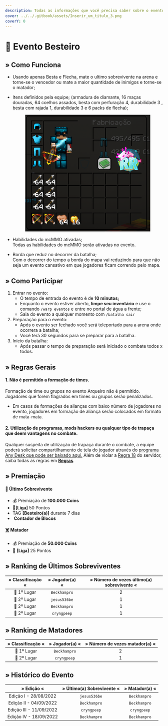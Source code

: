 ```yaml
---
description: Todas as informações que você precisa saber sobre o evento semanal Besteiro.
cover: ../../.gitbook/assets/Inserir_um_titulo_3.png
coverY: 0
---
```


# 🎯 Evento Besteiro

## » Como Funciona

* Usando apenas Besta e Flecha, mate o ultimo sobrevivente na arena e torne-se o vencedor ou mate a maior quantidade de inimigos e torne-se o matador;
*   Itens definidos pela equipe; (armadura de diamante, 16 maças douradas, 64 coelhos assados, besta com perfuração 4, durabilidade 3 , besta com rajada 1, durabilidade 3 e 6 packs de flecha);

    <figure><img src="../../.gitbook/assets/image (2) (2).png" alt=""><figcaption></figcaption></figure>
* Habilidades do mcMMO ativadas;\
  Todas as habilidades do mcMMO serão ativadas no evento.
* Borda que reduz no decorrer da batalha;\
  Com o decorrer do tempo a borda do mapa vai reduzindo para que não seja um evento cansativo em que jogadores ficam correndo pelo mapa.

## » Como Participar

1. Entrar no evento:
   * O tempo de entrada do evento é de **10 minutos;**
   * Enquanto o evento estiver aberto, **limpe seu inventário** e use o comando `/warp eventos` e entre no portal de água a frente;
   * Saia do evento a qualquer momento com `/batalha sair`&#x20;
2. Preparação para o evento:
   * Após o evento ser fechado você será teleportado para a arena onde ocorrera a batalha;
   * Você terá 30 segundos para se preparar para a batalha.&#x20;
3. Inicio da batalha:
   * Após passar o tempo de preparação será iniciado o combate todos x todos.

## » Regras Gerais

#### 1. Não é permitido a formação de times.

Formação de time ou grupos no evento Arqueiro não é permitido. Jogadores que forem flagrados em times ou grupos serão penalizados.

* Em casos de formações de alianças com baixo número de jogadores no evento, jogadores em formação de aliança serão colocados em formato de mata-mata.

#### **2. Utilização de programas, mods hackers ou qualquer tipo de trapaça que deem vantagens no combate.**

Qualquer suspeita de utilização de trapaça durante o combate, a equipe poderá solicitar compartilhamento de tela do jogador através do [programa Any Desk que pode ser baixado aqui.](https://anydesk.com/pt/downloads) Além de violar a [Regra 18](https://wiki.rederevo.com/regras/jogabilidade#01-7) do servidor, saiba todas as regras em [**Regras**](../../regras/).

## » Premiação

#### 🥇 Ú**ltimo Sobrevivente**

* 💰 Premiação de **100.000 Coins**
* 💎**\[Liga]** 50 Pontos
* ​<img src="https://files.gitbook.com/v0/b/gitbook-x-prod.appspot.com/o/spaces%2FvDOKGccGYHA70l7WF72d%2Fuploads%2FOBK4cloBTUiSCK8zAbq8%2Fimage.png?alt=media&#x26;token=c49a492f-3018-40e1-bdfe-428c73a2125d" alt="" data-size="line">TAG **\[Besteiro(a)]** durante 7 dias
* ​​<img src="https://files.gitbook.com/v0/b/gitbook-x-prod.appspot.com/o/spaces%2FvDOKGccGYHA70l7WF72d%2Fuploads%2F8EZjvWOc71OnVvlLX0Cp%2Fimage.png?alt=media&#x26;token=1d6b1323-340a-45d7-81c8-251f54ef9f3d" alt="" data-size="line"> **Contador de Blocos**

#### [☠️](https://emojipedia.org/skull-and-crossbones/) **Matador**

* 💰 Premiação de **50.000 Coins**
* 💎 **\[Liga]** 25 Pontos

## » Ranking de Últimos Sobreviventes

| » Classificação « | » Jogador(a) « | » Número de vezes último(a) sobrevivente « |
| :---------------: | :------------: | :----------------------------------------: |
|    🥇 1º Lugar    |  `Beckhampro`  |                      2                     |
|    🥈 2º Lugar    |  `jesus536be`  |                      1                     |
|    🥈 2º Lugar    |  `Beckhampro`  |                      1                     |
|    🥈 2º Lugar    |   `cryngpeep`  |                      1                     |

## » Ranking de Matadores

| » Classificação « | » Jogador(a) « | » Número de vezes matador(a) « |
| :---------------: | :------------: | :----------------------------: |
|    🥇 1º Lugar    |  `Beckhampro`  |                2               |
|    🥈 2º Lugar    |   `cryngpeep`  |                1               |

## » Histórico do Evento

|        » Edição «       | » Último(a) Sobrevivente « | » Matador(a) « |
| :---------------------: | :------------------------: | :------------: |
|  Edição I - 28/08/2022  |        `jesus536be`        |  `Beckhampro`  |
|  Edição II - 04/09/2022 |        `Beckhampro`        |  `Beckhampro`  |
| Edição III - 11/09/2022 |         `cryngpeep`        |   `cryngpeep`  |
|  Edição IV - 18/09/2022 |        `Beckhampro`        |  `Beckhampro`  |
